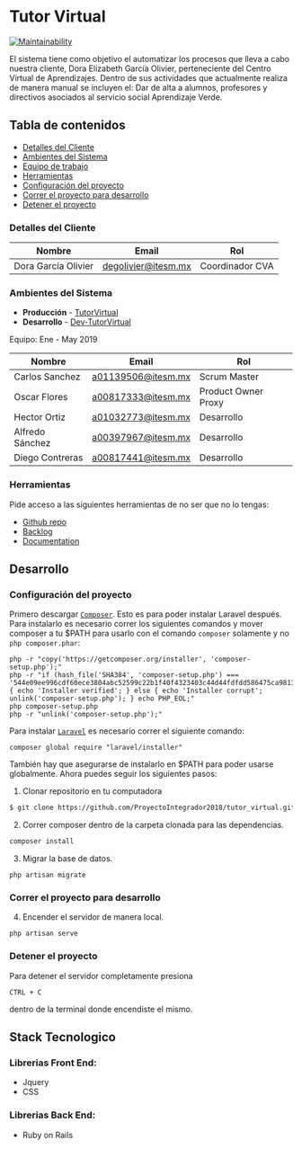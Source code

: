 # Tutor Virtual

[![Maintainability](https://api.codeclimate.com/v1/badges/ba4ca1e8e93e5cef25d7/maintainability)](https://codeclimate.com/github/ProyectoIntegrador2018/tutor_virtual/maintainability)

El sistema tiene como objetivo el automatizar los procesos que lleva a cabo nuestra cliente, Dora Elizabeth García Olivier, perteneciente del Centro Virtual de Aprendizajes. Dentro de sus actividades que actualmente realiza de manera manual se incluyen el: Dar de alta a alumnos, profesores y directivos asociados al servicio social Aprendizaje Verde.

## Tabla de contenidos

* [Detalles del Cliente](#detalles-del-cliente)
* [Ambientes del Sistema](#ambientes-del-sistema)
* [Equipo de trabajo](#equipo-de-trabajo)
* [Herramientas](#herramientas)
* [Configuración del proyecto](#Configuración-del-proyecto)
* [Correr el proyecto para desarrollo](#Correr-el-proyecto-para-desarrollo)
* [Detener el proyecto](#Detener-el-proyecto)

### Detalles del Cliente

| Nombre              | Email               | Rol              |
| ------------------- | ------------------- | ---------------- |
| Dora García Olivier | degolivier@itesm.mx | Coordinador CVA  |


### Ambientes del Sistema

* **Producción** - [TutorVirtual](http://tutorvirtual.herokuapp.com/)
* **Desarrollo** - [Dev-TutorVirtual](http://dev-tutorvirtual.herokuapp.com/)

Equipo: Ene - May 2019

| Nombre             | Email              | Rol          |
| ------------------ | ------------------ | ------------ |
| Carlos Sanchez     | a01139506@itesm.mx | Scrum Master |
| Oscar Flores       | a00817333@itesm.mx | Product Owner Proxy   |
| Hector Ortiz       | a01032773@itesm.mx | Desarrollo   |
| Alfredo Sánchez    | a00397967@itesm.mx | Desarrollo   |
| Diego Contreras    | a00817441@itesm.mx | Desarrollo   |

### Herramientas

Pide acceso a las siguientes herramientas de no ser que no lo tengas:

* [Github repo](https://github.com/ProyectoIntegrador2018/tutor_virtual)
* [Backlog](https://github.com/ProyectoIntegrador2018/tutor_virtual/projects/2)
* [Documentation](https://drive.google.com/drive/folders/16hcLTaW8YtWHzEUo9VfwR-Qjewcsap-G?usp=sharing)

## Desarrollo

### Configuración del proyecto

Primero descargar [`Composer`](https://getcomposer.org/download/). Esto es para poder instalar Laravel después.
Para instalarlo es necesario correr los siguientes comandos y mover composer a tu $PATH para usarlo con el comando ```composer``` solamente y no ```php composer.phar```:

```
php -r "copy('https://getcomposer.org/installer', 'composer-setup.php');"
php -r "if (hash_file('SHA384', 'composer-setup.php') === '544e09ee996cdf60ece3804abc52599c22b1f40f4323403c44d44fdfdd586475ca9813a858088ffbc1f233e9b180f061') { echo 'Installer verified'; } else { echo 'Installer corrupt'; unlink('composer-setup.php'); } echo PHP_EOL;"
php composer-setup.php
php -r "unlink('composer-setup.php');"
```

Para instalar [`Laravel`](https://laravel.com/docs/5.7) es necesario correr el siguiente comando:

```
composer global require "laravel/installer"
```

También hay que asegurarse de instalarlo en $PATH para poder usarse globalmente.
Ahora puedes seguir los siguientes pasos:

1. Clonar repositorio en tu computadora

```bash
$ git clone https://github.com/ProyectoIntegrador2018/tutor_virtual.git
```

2. Correr composer dentro de la carpeta clonada para las dependencias.

```bash
composer install
```

3. Migrar la base de datos.

```
php artisan migrate
```

### Correr el proyecto para desarrollo

4. Encender el servidor de manera local.

```
php artisan serve
```

### Detener el proyecto

Para detener el servidor completamente presiona

```
CTRL + C
```

dentro de la terminal donde encendiste el mismo.

## Stack Tecnologico

### Librerias Front End:
* Jquery
* CSS

### Librerias Back End:

* Ruby on Rails

